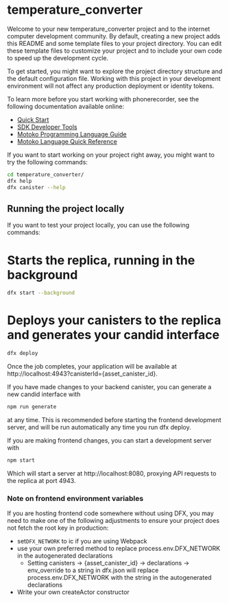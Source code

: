 # temperature_converter

Welcome to your new temperature_converter project and to the internet computer development community. By default, creating a new project adds this README and some template files to your project directory. You can edit these template files to customize your project and to include your own code to speed up the development cycle.

To get started, you might want to explore the project directory structure and the default configuration file. Working with this project in your development environment will not affect any production deployment or identity tokens.

To learn more before you start working with phonerecorder, see the following documentation available online:

- [Quick Start](https://internetcomputer.org/docs/current/developer-docs/setup/deploy-locally)
- [SDK Developer Tools](https://internetcomputer.org/docs/current/developer-docs/setup/install)
- [Motoko Programming Language Guide](https://internetcomputer.org/docs/current/motoko/main/motoko)
- [Motoko Language Quick Reference](https://internetcomputer.org/docs/current/motoko/main/language-manual)

If you want to start working on your project right away, you might want to try the following commands:

```bash
cd temperature_converter/
dfx help
dfx canister --help
```
## Running the project locally

If you want to test your project locally, you can use the following commands:

# Starts the replica, running in the background
```bash
dfx start --background
```
# Deploys your canisters to the replica and generates your candid interface
```bash
dfx deploy
```
Once the job completes, your application will be available at http://localhost:4943?canisterId={asset_canister_id}.

If you have made changes to your backend canister, you can generate a new candid interface with
```bash
npm run generate
```
at any time. This is recommended before starting the frontend development server, and will be run automatically any time you run dfx deploy.

If you are making frontend changes, you can start a development server with
```bash
npm start
```
Which will start a server at http://localhost:8080, proxying API requests to the replica at port 4943.

### Note on frontend environment variables

If you are hosting frontend code somewhere without using DFX, you may need to make one of the following adjustments to ensure your project does not fetch the root key in production:

- set`DFX_NETWORK` to ic if you are using Webpack
- use your own preferred method to replace process.env.DFX_NETWORK in the autogenerated declarations
  - Setting canisters -> {asset_canister_id} -> declarations -> env_override to a string in dfx.json will replace process.env.DFX_NETWORK with the string in the autogenerated declarations
- Write your own createActor constructor
